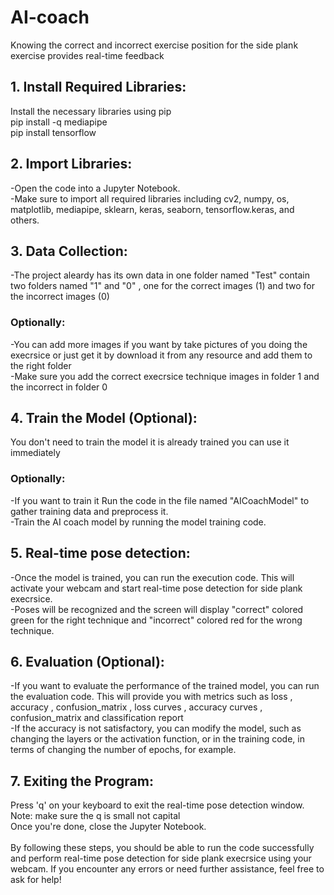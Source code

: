 # AI-coach
Knowing the correct and incorrect exercise position for the side plank exercise provides real-time feedback
## 1. Install Required Libraries:
Install the necessary libraries using pip <br/>
pip install -q mediapipe <br/>
pip install tensorflow
## 2. Import Libraries:
-Open the code into a Jupyter Notebook.<br/>
-Make sure to import all required libraries including cv2, numpy, os, matplotlib, mediapipe, sklearn, keras, seaborn, tensorflow.keras, and others.
## 3. Data Collection:
-The project aleardy has its own data in one folder named "Test" contain two folders named "1" and "0" , one for the correct images (1) and two for the incorrect images (0) <br/>
### Optionally:
-You can add more images if you want by take pictures of you doing the execrsice or just get it by download it from any resource  and add them to the right folder <br/>
-Make sure you add the correct execrsice technique images in folder 1 and the incorrect in folder 0 <br/>
## 4. Train the Model (Optional):
You don't need to train the model it is already trained you can use it immediately<br/>
### Optionally:
-If you want to train it Run the code in the file named "AICoachModel" to gather training data and preprocess it.<br/>
-Train the AI coach model by running the model training code.
## 5. Real-time pose detection:
-Once the model is trained, you can run the execution code. This will activate your webcam and start real-time pose detection for side plank execrsice.<br/>
-Poses will be recognized and the screen will display "correct" colored green for the right technique and "incorrect" colored red for the wrong technique.
## 6. Evaluation (Optional):
-If you want to evaluate the performance of the trained model, you can run the evaluation code. This will provide you with metrics such as loss , accuracy , confusion_matrix , loss curves , accuracy curves , confusion_matrix and classification report<br/>
-If the accuracy is not satisfactory, you can modify the model, such as changing the layers or the activation function, or in the training code, in terms of changing the number of epochs, for example.
## 7. Exiting the Program:
Press 'q' on your keyboard to exit the real-time pose detection window. Note: make sure the q is small not capital<br/>
Once you're done, close the Jupyter Notebook.<br/>
<br/>
By following these steps, you should be able to run the code successfully and perform real-time pose detection for side plank execrsice using your webcam. If you encounter any errors or need further assistance, feel free to ask for help!
